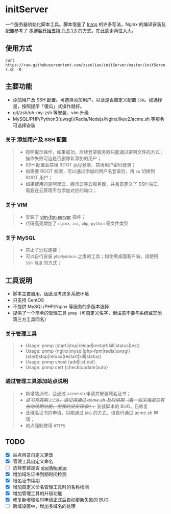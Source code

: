 # initServer
一个服务器初始化脚本工具。脚本借鉴了 [lnmp](https://github.com/licess/lnmp) 的许多写法，Nginx 的编译安装及配置参考了 [本博客开始支持 TLS 1.3](https://imququ.com/post/enable-tls-1-3.html) 的方式。在此感谢两位大大。

## 使用方式

`curl https://raw.githubusercontent.com/zsenliao/initServer/master/initServer.sh -O`

## 主要功能

* 添加用户及 SSH 配置。可选择添加用户，以及是否自定义配置 `SSH`。如选择是，按照提示「傻瓜」式操作就好。
* git/zsh/oh-my-zsh 等安装、vim 升级
* MySQL/PHP/Python3(uwsgi)/Redis/Nodejs/Nginx/ikev2/acme.sh 等服务可选择安装

### 关于 添加用户及 SSH 配置

> * 按照提示操作，如果成功，后续登录服务器只能通过密钥文件的方式；操作失败可选是否删除新添加的用户；
> * SSH 配置会禁用 ROOT 远程登录、禁用用户密码登录；
> * 如需要 ROOT 权限，可以通过添加的用户名登录后，再 `su` 切换到 ROOT 用户；
> * 如果使用的是阿里云、腾讯云等云服务器，并且自定义了 SSH 端口，需要在云管理平台添加对应的端口；

### 关于 VIM

> * 安装了 [vim-for-server](https://github.com/wklken/vim-for-server) 插件；
> * 代码高亮增加了 `nginx`, `ini`, `php`, `python` 等文件类型

### 关于 MySQL

> * 禁止了远程连接；
> * 可以自行安装 `phpMyAdmin` 之类的工具；如使用桌面客户端，请使用 `SSH 隧道` 的方式；

## 工具说明

* 脚本主要自用，因此没考虑多系统环境
* 只支持 CentOS
* 不提供 MySQL/PHP/Nginx 等服务的多版本选择
* 提供了一个简单的管理工具 `pnmp`（可自定义名字，但注意不要与系统或其他第三方工具同名）

### 关于管理工具

> * Usage: pnmp {start|stop|reload|restart|kill|status|test}
> * Usage: pnmp {nginx|mysql|php-fpm|redis|uwsgi} {start|stop|reload|restart|kill|status}
> * Usage: pnmp vhost {add|list|del}
> * Usage: pnmp cert {check|update|auto}

### 通过管理工具添加站点说明

> * 新增站点时，会通过 acme.sh 申请并安装域名证书；
> * _~~证书有效期 `3个月`，请记得通过 acme.sh 及时续期（看一些文档是说有自动续期功能，但我的没实现😂）；~~_ 安装脚本的 BUG，已修复
> * 泛域名证书的申请，只能通过 `DNS` 的方式，请自行通过 acme.sh 申请；
> * 站点强制使用 `HTTPS`

## TODO
* [x] 站点目录自定义更改
* [x] 管理工具自定义命名
* [ ] 选择安装是否 [shellMonitor](https://github.com/zsenliao/shellMonitor)
* [x] 增加域名证书到期时间检测
* [x] 域名证书续期
* [x] 增加自定义命名管理工具时的名称检测
* [x] 增加管理工具的升级功能
* [x] 修复新增域名时申请正式后自动更新失败的 BUG
* [ ] 跨域设置中，增加多域名的处理
